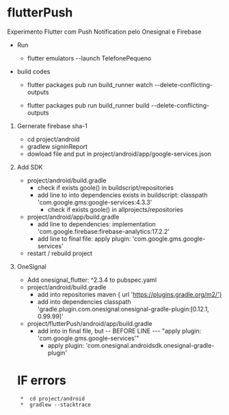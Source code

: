 # flutterPush
Experimento Flutter com Push Notification pelo Onesignal e Firebase


* Run
  * flutter emulators --launch TelefonePequeno

* build codes

    * flutter packages pub run build_runner watch --delete-conflicting-outputs

    * flutter packages pub run build_runner build --delete-conflicting-outputs


1. Gernerate firebase sha-1
    * cd project/android
    * gradlew signinReport 
    * dowload file and put in project/android/app/google-services.json


2. Add SDK
    * project/android/build.gradle
        * check if exists goole() in buildscript/repositories
        * add line to into dependencies exists in buildscript:      classpath 'com.google.gms:google-services:4.3.3'
           * check if exists goole() in allprojects/repositories
    * project/android/app/build.gradle
        * add line to dependencies:   implementation 'com.google.firebase:firebase-analytics:17.2.2'
        * add line to final file:  apply plugin: 'com.google.gms.google-services'
    * restart / rebuild project
    
3. OneSignal 
    * Add onesignal_flutter: ^2.3.4 to pubspec.yaml
    * project/android/build.gradle
        * add into repositories      maven { url 'https://plugins.gradle.org/m2/'}
        * add into dependencies      classpath 'gradle.plugin.com.onesignal:onesignal-gradle-plugin:[0.12.1, 0.99.99]'
    * project/flutterPush/android/app/build.gradle
        * add into in final file, but -- BEFORE  LINE ---  "apply plugin: 'com.google.gms.google-services'"
            * apply plugin: 'com.onesignal.androidsdk.onesignal-gradle-plugin'

    # IF errors
        *  cd project/android
        *  gradlew --stacktrace 



